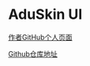 # AduSkin UI 

[作者GitHub个人页面](https://github.com/aduskin)

[Github仓库地址](https://github.com/aduskin/AduSkin)
